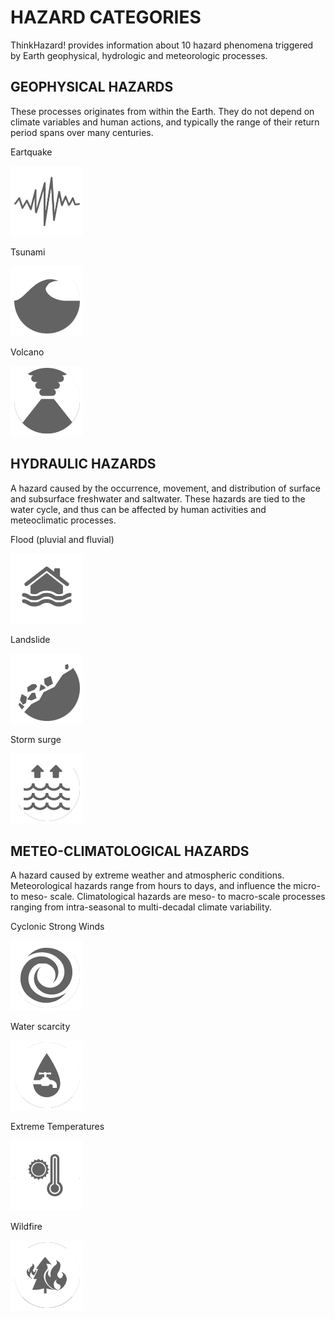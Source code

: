 # HAZARD CATEGORIES
ThinkHazard! provides information about 10 hazard phenomena triggered by Earth geophysical, hydrologic and meteorologic processes.

## GEOPHYSICAL HAZARDS
These processes originates from within the Earth. They do not depend on climate variables and human actions, and typically the range of their return period spans over many centuries.

Eartquake
<div class="c-box-image">
<img src="images/posts/eq.png">
</div>

Tsunami
<div class="c-box-image">
<img src="images/posts/ts.png">
</div>

Volcano
<div class="c-box-image">
<img src="images/posts/va.png">
</div>

## HYDRAULIC HAZARDS
A hazard caused by the occurrence, movement, and distribution of surface and subsurface freshwater and saltwater. These hazards are tied to the water cycle, and thus can be affected by human activities and meteoclimatic processes.

Flood (pluvial and fluvial)
<div class="c-box-image">
<img src="images/posts/fl.png">
</div>

Landslide
<div class="c-box-image">
<img src="images/posts/ls.png">
</div>

Storm surge
<div class="c-box-image">
<img src="images/posts/ss.png">
</div>

## METEO-CLIMATOLOGICAL HAZARDS
A hazard caused by extreme weather and atmospheric conditions. Meteorological hazards range from hours to days, and influence the micro- to meso- scale. Climatological hazards are meso- to macro-scale processes ranging from intra-seasonal to multi-decadal climate variability.

Cyclonic Strong Winds
<div class="c-box-image">
<img src="images/posts/sw.png">
</div>

Water scarcity
<div class="c-box-image">
<img src="images/posts/ws.png">
</div>

Extreme Temperatures
<div class="c-box-image">
<img src="images/posts/et.png">
</div>

Wildfire
<div class="c-box-image">
<img src="images/posts/wf.png">
</div>
